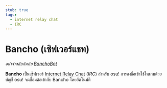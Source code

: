 ```yaml
---
stub: true
tags:
  - internet relay chat
  - IRC
---
```


# Bancho (เซิฟเวอร์แชท)

*อย่าจำสลับกันกับ [BanchoBot](/wiki/BanchoBot)*

**Bancho** เป็นเซิฟเวอร์ [Internet Relay Chat](/wiki/Internet_Relay_Chat) (*IRC*) สำหรับ osu! การลงชื่อเข้าใช้ในเกมด้วยบัญชี osu! จะเชื่อมต่อเข้ากับ Bancho โดยอัตโนมัติ
